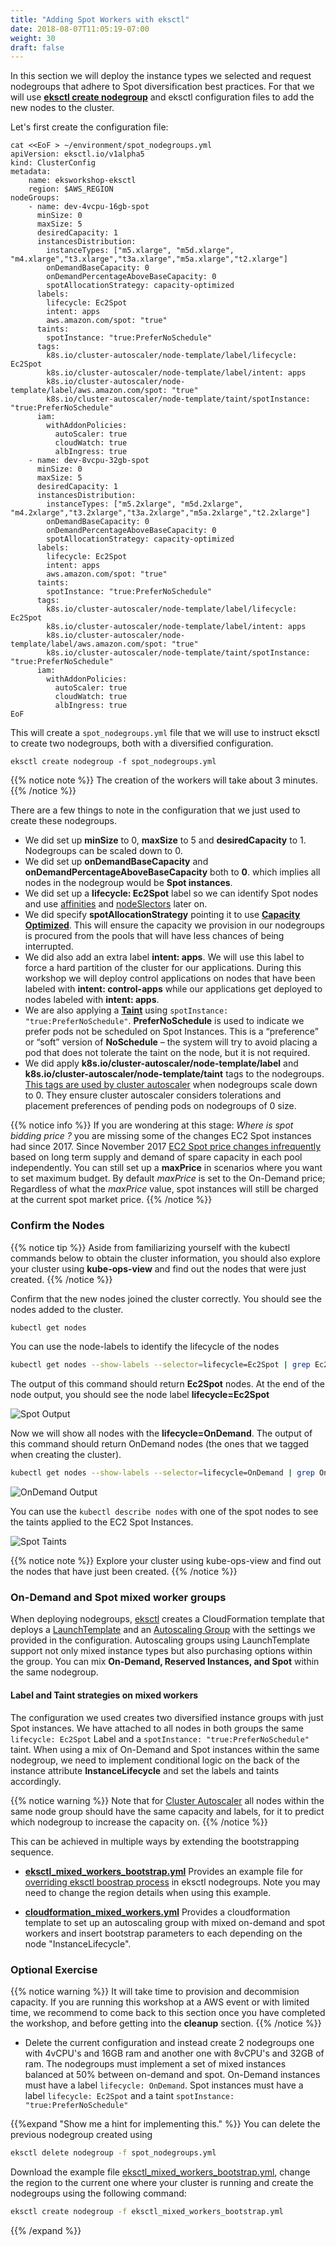 ```yaml
---
title: "Adding Spot Workers with eksctl"
date: 2018-08-07T11:05:19-07:00
weight: 30
draft: false
---
```


In this section we will deploy the instance types we selected and request nodegroups that adhere to Spot diversification best practices. For that we will use **[eksctl create nodegroup](https://eksctl.io/usage/managing-nodegroups/)** and eksctl configuration files to add the new nodes to the cluster.

Let's first create the configuration file:
```
cat <<EoF > ~/environment/spot_nodegroups.yml
apiVersion: eksctl.io/v1alpha5
kind: ClusterConfig
metadata:
    name: eksworkshop-eksctl
    region: $AWS_REGION
nodeGroups:
    - name: dev-4vcpu-16gb-spot
      minSize: 0
      maxSize: 5
      desiredCapacity: 1
      instancesDistribution:
        instanceTypes: ["m5.xlarge", "m5d.xlarge", "m4.xlarge","t3.xlarge","t3a.xlarge","m5a.xlarge","t2.xlarge"] 
        onDemandBaseCapacity: 0
        onDemandPercentageAboveBaseCapacity: 0
        spotAllocationStrategy: capacity-optimized
      labels:
        lifecycle: Ec2Spot
        intent: apps
        aws.amazon.com/spot: "true"
      taints:
        spotInstance: "true:PreferNoSchedule"
      tags:
        k8s.io/cluster-autoscaler/node-template/label/lifecycle: Ec2Spot
        k8s.io/cluster-autoscaler/node-template/label/intent: apps
        k8s.io/cluster-autoscaler/node-template/label/aws.amazon.com/spot: "true"
        k8s.io/cluster-autoscaler/node-template/taint/spotInstance: "true:PreferNoSchedule"
      iam:
        withAddonPolicies:
          autoScaler: true
          cloudWatch: true
          albIngress: true
    - name: dev-8vcpu-32gb-spot
      minSize: 0
      maxSize: 5
      desiredCapacity: 1
      instancesDistribution:
        instanceTypes: ["m5.2xlarge", "m5d.2xlarge", "m4.2xlarge","t3.2xlarge","t3a.2xlarge","m5a.2xlarge","t2.2xlarge"] 
        onDemandBaseCapacity: 0
        onDemandPercentageAboveBaseCapacity: 0
        spotAllocationStrategy: capacity-optimized
      labels:
        lifecycle: Ec2Spot
        intent: apps
        aws.amazon.com/spot: "true"
      taints:
        spotInstance: "true:PreferNoSchedule"
      tags:
        k8s.io/cluster-autoscaler/node-template/label/lifecycle: Ec2Spot
        k8s.io/cluster-autoscaler/node-template/label/intent: apps
        k8s.io/cluster-autoscaler/node-template/label/aws.amazon.com/spot: "true"
        k8s.io/cluster-autoscaler/node-template/taint/spotInstance: "true:PreferNoSchedule"
      iam:
        withAddonPolicies:
          autoScaler: true
          cloudWatch: true
          albIngress: true
EoF
```

This will create a `spot_nodegroups.yml` file that we will use to instruct eksctl to create two nodegroups, both with a diversified configuration.

```
eksctl create nodegroup -f spot_nodegroups.yml
```

{{% notice note %}}
The creation of the workers will take about 3 minutes.
{{% /notice %}}

There are a few things to note in the configuration that we just used to create these nodegroups.

 * We did set up **minSize** to 0, **maxSize** to 5 and **desiredCapacity** to 1. Nodegroups can be scaled down to 0.
 * We did set up **onDemandBaseCapacity** and **onDemandPercentageAboveBaseCapacity** both to **0**. which implies all nodes in the nodegroup would be **Spot instances**.
 * We did set up a **lifecycle: Ec2Spot** label so we can identify Spot nodes and use [affinities](https://kubernetes.io/docs/concepts/configuration/assign-pod-node/) and [nodeSlectors](https://kubernetes.io/docs/concepts/configuration/assign-pod-node/#nodeselector) later on.
 * We did specify **spotAllocationStrategy** pointing it to use **[Capacity Optimized](https://aws.amazon.com/about-aws/whats-new/2019/08/new-capacity-optimized-allocation-strategy-for-provisioning-amazon-ec2-spot-instances/)**. This will ensure the capacity we provision in our nodegroups is procured from the pools that will have less chances of being interrupted.
 * We did also add an extra label **intent: apps**. We will use this label to force a hard partition
 of the cluster for our applications. During this workshop we will deploy control applications on
 nodes that have been labeled with **intent: control-apps** while our applications get deployed to nodes labeled with **intent: apps**.
 * We are also applying a **[Taint](https://kubernetes.io/docs/concepts/configuration/taint-and-toleration/)** using `spotInstance: "true:PreferNoSchedule"`.  **PreferNoSchedule** is used to indicate we prefer pods not be scheduled on Spot Instances. This is a “preference” or “soft” version of **NoSchedule** – the system will try to avoid placing a pod that does not tolerate the taint on the node, but it is not required.
 * We did apply **k8s.io/cluster-autoscaler/node-template/label** and **k8s.io/cluster-autoscaler/node-template/taint** tags to the nodegroups. [This tags are used by cluster autoscaler](https://github.com/kubernetes/autoscaler/blob/master/cluster-autoscaler/FAQ.md#how-can-i-scale-a-node-group-to-0) when nodegroups scale down to 0. They ensure cluster autoscaler considers tolerations and placement preferences of pending pods on nodegroups of 0 size.  

{{% notice info %}}
If you are wondering at this stage: *Where is spot bidding price ?* you are missing some of the changes EC2 Spot instances had since 2017. Since November 2017 [EC2 Spot price changes infrequently](https://aws.amazon.com/blogs/compute/new-amazon-ec2-spot-pricing/) based on long term supply and demand of spare capacity in each pool independently. You can still set up a **maxPrice** in scenarios where you want to set maximum budget. By default *maxPrice* is set to the On-Demand price; Regardless of what the *maxPrice* value, spot instances will still be charged at the current spot market price.
{{% /notice %}}

### Confirm the Nodes

{{% notice tip %}}
Aside from familiarizing yourself with the kubectl commands below to obtain the cluster information, you should also explore your cluster using **kube-ops-view** and find out the nodes that were just created.
{{% /notice %}}

Confirm that the new nodes joined the cluster correctly. You should see the nodes added to the cluster.

```bash
kubectl get nodes
```

You can use the node-labels to identify the lifecycle of the nodes

```bash
kubectl get nodes --show-labels --selector=lifecycle=Ec2Spot | grep Ec2Spot
```

The output of this command should return **Ec2Spot** nodes. At the end of the node output, you should see the node label **lifecycle=Ec2Spot**

![Spot Output](/images/using_ec2_spot_instances_with_eks/spotworkers/spot_get_spot.png)

Now we will show all nodes with the **lifecycle=OnDemand**. The output of this command should return OnDemand nodes (the ones that we tagged when
creating the cluster).

```bash
kubectl get nodes --show-labels --selector=lifecycle=OnDemand | grep OnDemand
```

![OnDemand Output](/images/using_ec2_spot_instances_with_eks/spotworkers/spot_get_od.png)

You can use the `kubectl describe nodes` with one of the spot nodes to see the taints applied to the EC2 Spot Instances.

![Spot Taints](/images/using_ec2_spot_instances_with_eks/spotworkers/instance_taints.png)

{{% notice note %}}
Explore your cluster using kube-ops-view and find out the nodes that have just been created.
{{% /notice %}}


### On-Demand and Spot mixed worker groups

When deploying nodegroups, [eksctl](https://eksctl.io/usage/managing-nodegroups/) creates a CloudFormation template that deploys a [LaunchTemplate](https://docs.aws.amazon.com/AWSCloudFormation/latest/UserGuide/aws-resource-ec2-launchtemplate.html) and an [Autoscaling Group](https://docs.aws.amazon.com/AWSCloudFormation/latest/UserGuide/aws-properties-as-group.html) with the settings we provided in the configuration. Autoscaling groups using LaunchTemplate support not only mixed instance types but also purchasing options within the group. You can
mix **On-Demand, Reserved Instances, and Spot** within the same nodegroup. 

#### Label and Taint strategies on mixed workers 

The configuration we used creates two diversified instance groups with just Spot instances. We have attached to all nodes in both groups the same `lifecycle: Ec2Spot` Label and a `spotInstance: "true:PreferNoSchedule"` taint.  When using a mix of On-Demand and Spot instances within the same nodegroup, we need to implement conditional logic on the back of the instance attribute **InstanceLifecycle** and set the labels and taints accordingly.

{{% notice warning %}}
Note that for [Cluster Autoscaler](https://github.com/kubernetes/autoscaler/blob/master/cluster-autoscaler/FAQ.md#what-are-the-key-best-practices-for-running-cluster-autoscaler) all nodes within the same node group should have the same capacity and  labels, for it to predict which nodegroup to increase the capacity on.
{{% /notice %}}


This can be achieved in multiple ways by extending the bootstrapping sequence.

 * **[eksctl_mixed_workers_bootstrap.yml](spotworkers.files/eksctl_mixed_workers_bootstrap.yml)** Provides an example file for [overriding eksctl boostrap process](https://github.com/weaveworks/eksctl/issues/929) in eksctl nodegroups. Note you may need to change the region details when using this example.


* **[cloudformation_mixed_workers.yml](spotworkers.files/cloudformation_mixed_workers.yml)** Provides a cloudformation template
to set up an autoscaling group with mixed on-demand and spot workers and insert bootstrap parameters to each depending on the node "InstanceLifecycle".


### Optional Exercise

{{% notice warning %}}
It will take time to provision and decommision capacity. If you are running this
workshop at a AWS event or with limited time, we recommend to come back to this section once you have 
completed the workshop, and before getting into the **cleanup** section.
{{% /notice %}}

 * Delete the current configuration and instead create 2 nodegroups one with 4vCPU's and 16GB ram and another one with 8vCPU's and 32GB of ram. The nodegroups must implement a set of mixed instances balanced at 50% between on-demand and spot. On-Demand instances must have a label `lifecycle: OnDemand`. Spot instances must have a label `lifecycle: Ec2Spot` and a taint `spotInstance: "true:PreferNoSchedule"`

{{%expand "Show me a hint for implementing this." %}}
You can delete the previous nodegroup created using  

```bash
eksctl delete nodegroup -f spot_nodegroups.yml
```

Download the example file [eksctl_mixed_workers_bootstrap.yml](spotworkers.files/eksctl_mixed_workers_bootstrap.yml), change the region to the current one where 
your cluster is running and create the nodegroups using the following command:

```bash
eksctl create nodegroup -f eksctl_mixed_workers_bootstrap.yml
```
{{% /expand %}}

